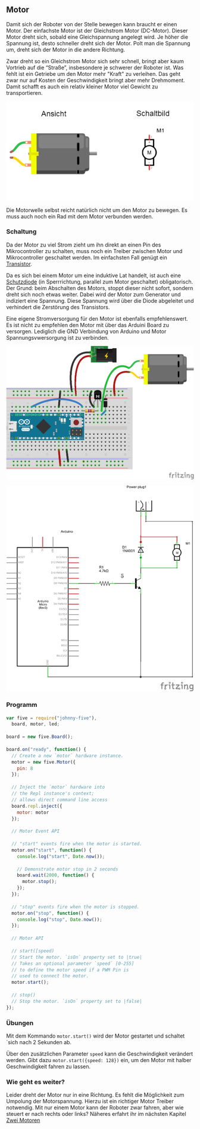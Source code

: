 ## Motor 

Damit sich der Roboter von der Stelle bewegen kann braucht er einen Motor. Der einfachste Motor ist der Gleichstrom Motor (DC-Motor). Dieser Motor dreht sich, sobald eine Gleichspannung angelegt wird. Je höher die Spannung ist, desto schneller dreht sich der Motor. Polt man die Spannung um, dreht sich der Motor in die andere Richtung. 

Zwar dreht so ein Gleichstrom Motor sich sehr schnell, bringt aber kaum Vortrieb auf die “Straße”, insbesondere je schwerer der Roboter ist. Was fehlt ist ein Getriebe um den Motor mehr "Kraft" zu verleihen. Das geht zwar nur auf Kosten der Geschwindigkeit bringt aber mehr Drehmoment. Damit schafft es auch ein relativ kleiner Motor viel Gewicht zu transportieren.

![Motor](../../images/parts/dc-motor.png "Motor")

Die Motorwelle selbst reicht natürlich nicht um den Motor zu bewegen. Es muss auch noch ein Rad mit dem Motor verbunden werden.

### Schaltung

Da der Motor zu viel Strom zieht um ihn direkt an einen Pin des Mikrocontroller zu schalten, muss noch ein Treiber zwischen Motor und Mikrocontroller geschaltet werden. Im einfachsten Fall genügt ein [Transistor](../../parts/transistor). 

Da es sich bei einem Motor um eine induktive Lat handelt, ist auch eine [Schutzdiode](../../parts/diode) (in Sperrrichtung, parallel zum Motor geschaltet) obligatorisch. Der Grund: beim Abschalten des Motors, stoppt dieser nicht sofort, sondern dreht sich noch etwas weiter. Dabei wird der Motor zum Generator und indiziert eine Spannung. Diese Spannung wird über die Diode abgeleitet und verhindert die Zerstörung des Transistors.

Eine eigene Stromversorgung für den Motor ist ebenfalls empfehlenswert. Es ist nicht zu empfehlen den Motor mit über das Arduini Board zu versorgen. Lediglich die GND Verbindung von Arduino und Motor Spannungsvwersorgung ist zu verbinden.

![Verdrahtung](../../images/circ/motor-driver_Steckplatine.png "Verdrahtung")

![Schaltplan](../../images/circ/motor-driver_Schaltplan.png "Schaltplan")

### Programm

```JavaScript
var five = require("johnny-five"),
  board, motor, led;

board = new five.Board();

board.on("ready", function() {
  // Create a new `motor` hardware instance.
  motor = new five.Motor({
    pin: 8
  });

  // Inject the `motor` hardware into
  // the Repl instance's context;
  // allows direct command line access
  board.repl.inject({
    motor: motor
  });

  // Motor Event API

  // "start" events fire when the motor is started.
  motor.on("start", function() {
    console.log("start", Date.now());

    // Demonstrate motor stop in 2 seconds
    board.wait(2000, function() {
      motor.stop();
    });
  });

  // "stop" events fire when the motor is stopped.
  motor.on("stop", function() {
    console.log("stop", Date.now());
  });

  // Motor API

  // start([speed)
  // Start the motor. `isOn` property set to |true|
  // Takes an optional parameter `speed` [0-255]
  // to define the motor speed if a PWM Pin is
  // used to connect the motor.
  motor.start();

  // stop()
  // Stop the motor. `isOn` property set to |false|
});
```

### Übungen

Mit dem Kommando ``motor.start()`` wird der Motor gestartet und schaltet ´sich nach 2 Sekunden ab. 

Über den zusätzlichen Parameter ``speed`` kann die Geschwindigkeit verändert werden. Gibt dazu ``motor.start({speed: 128})`` ein, um den Motor mit halber Geschwindigkeit fahren zu lassen.

### Wie geht es weiter?

Leider dreht der Motor nur in eine Richtung. Es fehlt die Möglichkeit zum Umpolung der Motorspannung. Hierzu ist ein richtiger Motor Treiber notwendig. Mit nur einem Motor kann der Roboter zwar fahren, aber wie steuert er nach rechts oder links? Näheres erfahrt ihr im nächsten Kapitel [Zwei Motoren](../exercises/dual-motor) 

